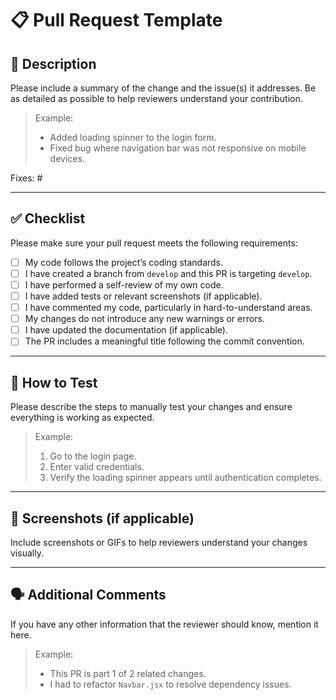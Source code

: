 # 📋 Pull Request Template

## 📝 Description

Please include a summary of the change and the issue(s) it addresses. Be as detailed as possible to help reviewers understand your contribution.

> Example:
> - Added loading spinner to the login form.
> - Fixed bug where navigation bar was not responsive on mobile devices.

Fixes: #<issue-number>

---

## ✅ Checklist

Please make sure your pull request meets the following requirements:

- [ ] My code follows the project’s coding standards.
- [ ] I have created a branch from `develop` and this PR is targeting `develop`.
- [ ] I have performed a self-review of my own code.
- [ ] I have added tests or relevant screenshots (if applicable).
- [ ] I have commented my code, particularly in hard-to-understand areas.
- [ ] My changes do not introduce any new warnings or errors.
- [ ] I have updated the documentation (if applicable).
- [ ] The PR includes a meaningful title following the commit convention.

---

## 🧪 How to Test

Please describe the steps to manually test your changes and ensure everything is working as expected.

> Example:
> 1. Go to the login page.
> 2. Enter valid credentials.
> 3. Verify the loading spinner appears until authentication completes.

---

## 📸 Screenshots (if applicable)

Include screenshots or GIFs to help reviewers understand your changes visually.

---

## 🗣 Additional Comments

If you have any other information that the reviewer should know, mention it here.

> Example:
> - This PR is part 1 of 2 related changes.
> - I had to refactor `Navbar.jsx` to resolve dependency issues.

